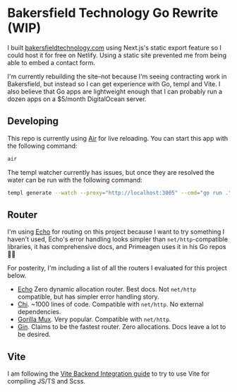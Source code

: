 # Bakersfield Technology Go Rewrite (WIP)

I built [bakersfieldtechnology.com](https://bakersfieldtechnology.com) using Next.js's static export feature so I could host it for free on Netlify. Using a static site prevented me from being able to embed a contact form.

I'm currently rebuilding the site–not because I'm seeing contracting work in Bakersfield, but instead so I can get experience with Go, templ and Vite. I also believe that Go apps are lightweight enough that I can probably run a dozen apps on a $5/month DigitalOcean server.

## Developing

This repo is currently using [Air](https://github.com/cosmtrek/air) for live reloading. You can start this app with the following command:

```sh
air
```

The templ watcher currently has issues, but once they are resolved the water can be run with the following command:

```sh
templ generate --watch --proxy="http://localhost:3005" --cmd="go run ."
```

## Router

I'm using [Echo](https://echo.labstack.com/) for routing on this project because I want to try something I haven't used, Echo's error handling looks simpler than `net/http`-compatible libraries, it has comprehensive docs, and Primeagen uses it in his Go repos 🤷‍♂️

For posterity, I'm including a list of all the routers I evaluated for this project below.

- [Echo](https://echo.labstack.com/) Zero dynamic allocation router. Best docs. Not `net/http` compatible, but has simpler error handling story.
- [Chi](https://go-chi.io/#/). ~1000 lines of code. Compatible with `net/http`. No external dependencies.
- [Gorilla Mux](https://github.com/gorilla/mux). Very popular. Compatible with `net/http`.
- [Gin](https://gin-gonic.com/). Claims to be the fastest router. Zero allocations. Docs leave a lot to be desired.

## Vite

I am following the [Vite Backend Integration guide](https://vitejs.dev/guide/backend-integration.html) to try to use Vite for compiling JS/TS and Scss.
